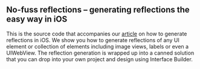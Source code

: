 No-fuss reflections – generating reflections the easy way in iOS
----------------------------------------------------------------

This is the source code that accompanies our [article][1] on how to generate reflections in iOS. We show you how to generate reflections of any UI element or collection of elements including image views, labels or even a UIWebView. The reflection generation is wrapped up into a canned solution that you can drop into your own project and design using Interface Builder.

[1]: http://aptogo.co.uk/2011/08/no-fuss-reflections/